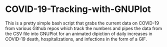 # COVID-19-Tracking-with-GNUPlot

This is a pretty simple bash script that grabs the current data on COVID-19 from various Github repos which track the numbers and pipes the data from the CSV file into GNUPlot for an animated dipiction of daily increases in COVID-19 death, hospitalizations, and infections in the form of a GIF.

